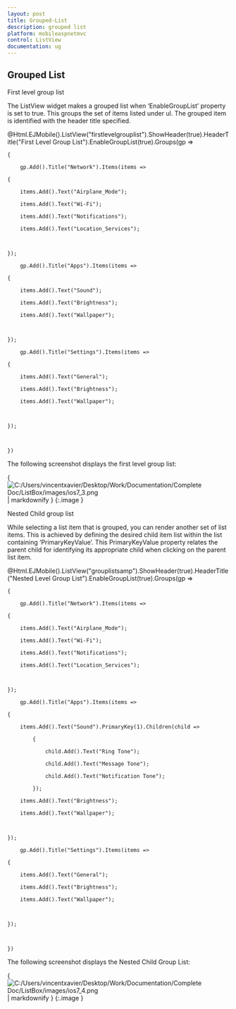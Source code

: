 ```yaml
---
layout: post
title: Grouped-List
description: grouped list
platform: mobileaspnetmvc
control: ListView
documentation: ug
---
```


## Grouped List

First level group list

The ListView widget makes a grouped list when ‘EnableGroupList’ property is set to true. This groups the set of items listed under ul. The grouped item is identified with the header title specified.





@Html.EJMobile().ListView("firstlevelgrouplist").ShowHeader(true).HeaderTitle("First Level Group List").EnableGroupList(true).Groups(gp =>

    {

        gp.Add().Title("Network").Items(items =>

    {

        items.Add().Text("Airplane_Mode");

        items.Add().Text("Wi-Fi");

        items.Add().Text("Notifications");

        items.Add().Text("Location_Services");



    });

        gp.Add().Title("Apps").Items(items =>

    {

        items.Add().Text("Sound");

        items.Add().Text("Brightness");

        items.Add().Text("Wallpaper");



    });

        gp.Add().Title("Settings").Items(items =>

    {

        items.Add().Text("General");

        items.Add().Text("Brightness");

        items.Add().Text("Wallpaper");



    });



    })



The following screenshot displays the first level group list:

{ ![C:/Users/vincentxavier/Desktop/Work/Documentation/Complete Doc/ListBox/images/ios7_3.png](Grouped-List_images/Grouped-List_img1.png) | markdownify }
{:.image }


Nested Child group list

While selecting a list item that is grouped, you can render another set of list items. This is achieved by defining the desired child item list within the list containing ‘PrimaryKeyValue’. This PrimaryKeyValue property relates the parent child for identifying its appropriate child when clicking on the parent list item.





@Html.EJMobile().ListView("grouplistsamp").ShowHeader(true).HeaderTitle("Nested Level Group List").EnableGroupList(true).Groups(gp =>

    {

        gp.Add().Title("Network").Items(items =>

    {

        items.Add().Text("Airplane_Mode");

        items.Add().Text("Wi-Fi");

        items.Add().Text("Notifications");

        items.Add().Text("Location_Services");



    });

        gp.Add().Title("Apps").Items(items =>

    {

        items.Add().Text("Sound").PrimaryKey(1).Children(child =>

            {

                child.Add().Text("Ring Tone");

                child.Add().Text("Message Tone");

                child.Add().Text("Notification Tone");

            });

        items.Add().Text("Brightness");

        items.Add().Text("Wallpaper");



    });

        gp.Add().Title("Settings").Items(items =>

    {

        items.Add().Text("General");

        items.Add().Text("Brightness");

        items.Add().Text("Wallpaper");



    });



    })



The following screenshot displays the Nested Child Group List:

{ ![C:/Users/vincentxavier/Desktop/Work/Documentation/Complete Doc/ListBox/images/ios7_4.png](Grouped-List_images/Grouped-List_img2.png) | markdownify }
{:.image }



